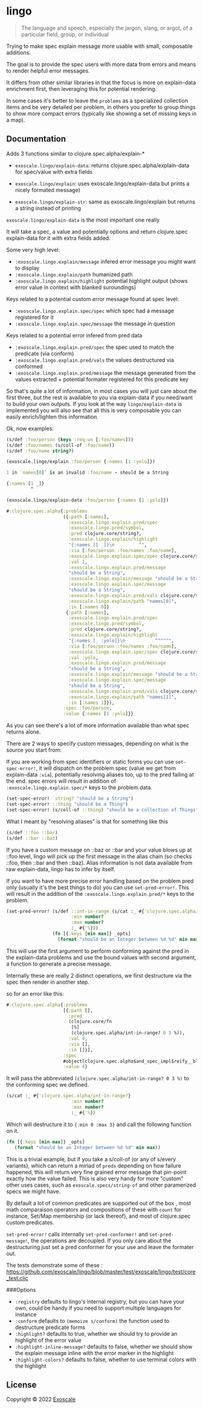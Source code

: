 # lingo

> The language and speech, especially the jargon, slang, or argot, of
> a particular field, group, or individual

Trying to make spec explain message more usable with small, composable additions.

The goal is to provide the spec users with more data from errors and means to
render helpful error messages.

It differs from other similar libraries in that the focus is more on
explain-data enrichment first, then leveraging this for potential rendering.

In some cases it's better to leave the `problems` as a specialized collection
items and be very detailed per problem, in others you prefer to group things to
show more compact errors (typically like showing a set of missing keys in a
map).

## Documentation

Adds 3 functions similar to clojure.spec.alpha/explain-*

* `exoscale.lingo/explain-data`: returns
  clojure.spec.alpha/explain-data for spec/value with extra fields

* `exoscale.lingo/explain`: uses exoscale.lingo/explain-data but prints
  a nicely formated message)

* `exoscale.lingo/explain-str`: same as exoscale.lingo/explain but
  returns a string instead of printing

`exoscale.lingo/explain-data` is the most important one really

It will take a spec, a value and potentially options and return clojure.spec
explain-data for it with extra fields added.

Some very high level:

* `:exoscale.lingo.explain/message` infered error message you might want to display
* `:exoscale.lingo.explain/path` humanized path
* `:exoscale.lingo.explain/highlight` potential highlight output (shows error
  value in context with blanked suroundings)

Keys related to a potential custom error message found at spec level:

* `:exoscale.lingo.explain.spec/spec` which spec had a message registered for it
* `:exoscale.lingo.explain.spec/message` the message in question

Keys related to a potential error infered from pred data
* `:exoscale.lingo.explain.pred/spec` the spec used to match the predicate (via conform)
* `:exoscale.lingo.explain.pred/vals` the values destructured via conformed
* `:exoscale.lingo.explain.pred/message` the message generated from the values extracted + potential formater registered for this predicate key

So that's quite a lot of information, in most cases you will just care about the
first three, but the rest is available to you via explain-data if you need/want
to build your own outputs. If you look at the way `lingo/explain-data` is
implemented you will also see that all this is very composable you can easily
enrich/lighten this information.

Ok, now examples:

```clj
(s/def :foo/person (keys :req-un [:foo/names]))
(s/def :foo/names (s/coll-of :foo/name))
(s/def :foo/name string?)

(exoscale.lingo/explain :foo/person {:names [1 :yolo]})

1 in `names[0]` is an invalid :foo/name - should be a String

{:names [1 _]}
         ^

(exoscale.lingo/explain-data :foo/person {:names [1 :yolo]})

#:clojure.spec.alpha{:problems
                     ({:path [:names],
                       :exoscale.lingo.explain.pred/spec
                       :exoscale.lingo.pred/symbol,
                       :pred clojure.core/string?,
                       :exoscale.lingo.explain/highlight
                       "{:names [1 _]}\n         ^",
                       :via [:foo/person :foo/names :foo/name],
                       :exoscale.lingo.explain.spec/spec clojure.core/string?,
                       :val 1,
                       :exoscale.lingo.explain.pred/message
                       "should be a String",
                       :exoscale.lingo.explain/message "should be a String",
                       :exoscale.lingo.explain.spec/message
                       "should be a String",
                       :exoscale.lingo.explain.pred/vals clojure.core/string?,
                       :exoscale.lingo.explain/path "names[0]",
                       :in [:names 0]}
                      {:path [:names],
                       :exoscale.lingo.explain.pred/spec
                       :exoscale.lingo.pred/symbol,
                       :pred clojure.core/string?,
                       :exoscale.lingo.explain/highlight
                       "{:names [_ :yolo]}\n           ^^^^^",
                       :via [:foo/person :foo/names :foo/name],
                       :exoscale.lingo.explain.spec/spec clojure.core/string?,
                       :val :yolo,
                       :exoscale.lingo.explain.pred/message
                       "should be a String",
                       :exoscale.lingo.explain/message "should be a String",
                       :exoscale.lingo.explain.spec/message
                       "should be a String",
                       :exoscale.lingo.explain.pred/vals clojure.core/string?,
                       :exoscale.lingo.explain/path "names[1]",
                       :in [:names 1]}),
                     :spec :foo/person,
                     :value {:names [1 :yolo]}}
```

As you can see there's a lot of more information available than what spec returns alone.

There are 2 ways to specify custom messages, depending on what is the source you
start from:

If you are working from spec identifiers or static forms you can use
`set-spec-error!`, it will dispatch on the problem spec (value we get from
explain-data `:via`), potentially resolving aliases too, up to the pred failing
at the end. spec errors will result in addition of
`:exoscale.lingo.explain.spec/*` keys to the problem data.

``` clj
(set-spec-error! `string? "should be a String")
(set-spec-error! ::thing "should be a Thing")
(set-spec-error! (s/coll-of ::thing) "should be a collection of Things")
```

What I meant by "resolving aliases" is that for something like this

``` clj
(s/def ::foo ::bar)
(s/def ::bar ::baz)
```

If you have a custom message on ::baz or ::bar and your value blows up
at ::foo level, lingo will pick up the first message in the alias
chain (so checks ::foo, then ::bar and then ::baz). Alias information
is not data available from raw explain-data, lingo has to infer by itself.


If you want to have more precise error handling based on the problem pred only
(usually it's the best things to do) you can use `set-pred-error!`. This will
result in the addition of the `:exoscale.lingo.explain.pred/*` keys to the
problem.

``` clj
(set-pred-error! (s/def ::int-in-range (s/cat :_ #{'clojure.spec.alpha/int-in-range?}
                        :min number?
                        :max number?
                        :_ #{'%}))
                 (fn [{:keys [min max]} _opts]
                   (format "should be an Integer between %d %d" min max)))
```

This will use the first argument to perform conforming against the
pred in the explain-data problems and use the bound values with second
argument, a function to generate a precise message.

Internally these are really 2 distinct operations, we first destructure via the
spec then render in another step.

so for an error like this:

```clj
#:clojure.spec.alpha{:problems
                     [{:path [],
                       :pred
                       (clojure.core/fn
                        [%]
                        (clojure.spec.alpha/int-in-range? 0 3 %)),
                       :val 4,
                       :via [],
                       :in []}],
                     :spec
                     #object[clojure.spec.alpha$and_spec_impl$reify__blabla]
                     :value 4}
```



It will pass the abbreviated `(clojure.spec.alpha/int-in-range? 0 3
%)` to the conforming spec we defined.

``` clj
(s/cat :_ #{'clojure.spec.alpha/int-in-range?}
                        :min number?
                        :max number?
                        :_ #{'%})
```

Which will destructure it to `{:min 0 :max 3}` and call the following
function on it.

``` clj
(fn [{:keys [min max]} _opts]
   (format "should be an Integer between %d %d" min max))
```

This is a trivial example, but if you take a s/coll-of (or any of
s/every variants), which can return a miriad of `preds` depending on
how failure happened, this will return very fine grained error message
that pin-point exactly how the value failed.
This is also very handy for more "custom" other uses cases, such as
`exoscale.specs/string-of` and other paramerized specs we might have.

By default a lot of common predicates are supported out of the box ,
most math comparaison operators and compositions of these with `count`
for instance, Set/Map membership (or lack thereof), and most of
clojure.spec custom predicates.


`set-pred-error!` calls internally `set-pred-conformer!` and
`set-pred-message!`, the operations are decoupled. If you only care about the
destructuring just set a pred conformer for your use and leave the formater out.

The tests demonstrate some of these :
https://github.com/exoscale/lingo/blob/master/test/exoscale/lingo/test/core_test.cljc

###Options

* `:registry` defaults to lingo's internal registry, but you can have your own, could be handy if you need to support multiple languages for instance
* `:conform` defaults to `(memoize s/conform)` the function used to destructure predicate forms
* `:highlight?` defaults to true, whether we should try to provide an highlight of the error value
* `:highlight-inline-message?` defaults to false, whether we should show the explain message inline with the error marker in the highlight
* `:highlight-colors?` defaults to false, whether to use terminal colors with the highlight

## License

Copyright © 2022 [Exoscale](https://exoscale.com)
